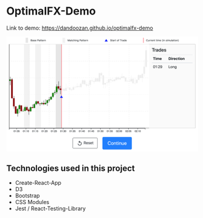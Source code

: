 # OptimalFX-Demo

Link to demo: https://dandoozan.github.io/optimalfx-demo

![Demo screenshot](misc/demo_screenshot.png)

## Technologies used in this project
- Create-React-App
- D3
- Bootstrap
- CSS Modules
- Jest / React-Testing-Library
